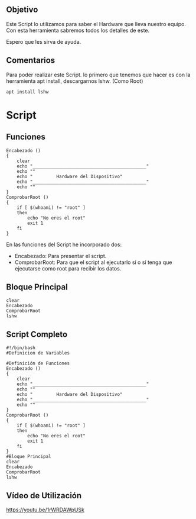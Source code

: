 ## Objetivo
Este Script lo utilizamos para saber el Hardware que lleva nuestro equipo. Con esta herramienta sabremos todos los detalles de este.<p> Espero que les sirva de ayuda.</p>

## Comentarios
Para poder realizar este Script. lo primero que tenemos que hacer es con la herramienta apt install, descargarnos lshw. (Como Root)
```
apt install lshw
```


# Script

## Funciones
```
Encabezado ()
{
    clear
    echo "___________________________________________"
    echo ""
    echo "         Hardware del Dispositivo"
    echo "___________________________________________"
    echo ""
}
ComprobarRoot ()
{
    if [ $(whoami) != "root" ]
    then
        echo "No eres el root"
        exit 1
    fi
}
```
En las funciones del Script he incorporado dos:
<ul>
    <li>Encabezado: Para presentar el script.</li>
    <li>ComprobarRoot: Para que el script al ejecutarlo sí o sí tenga que ejecutarse como root para recibir los datos.</li>
</ul>
    
## Bloque Principal
```
clear
Encabezado
ComprobarRoot
lshw
```

## Script Completo
```
#!/bin/bash
#Definicion de Variables

#Definición de Funciones
Encabezado ()
{
    clear
    echo "___________________________________________"
    echo ""
    echo "         Hardware del Dispositivo"
    echo "___________________________________________"
    echo ""
}
ComprobarRoot ()
{
    if [ $(whoami) != "root" ]
    then
        echo "No eres el root"
        exit 1
    fi
}
#Bloque Principal
clear
Encabezado
ComprobarRoot
lshw
```

## Vídeo de Utilización
<https://youtu.be/1rWRDAWpUSk>
